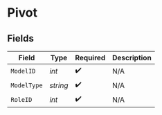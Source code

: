 # Pivot


## Fields

| Field              | Type               | Required           | Description        |
| ------------------ | ------------------ | ------------------ | ------------------ |
| `ModelID`          | *int*              | :heavy_check_mark: | N/A                |
| `ModelType`        | *string*           | :heavy_check_mark: | N/A                |
| `RoleID`           | *int*              | :heavy_check_mark: | N/A                |